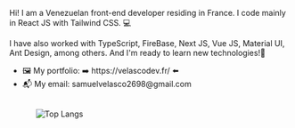Hi! I am a Venezuelan front-end developer residing in France. 
I code mainly in React JS with Tailwind CSS. 💻

I have also worked with TypeScript, FireBase, Next JS, Vue JS, Material UI, Ant Design, among others. And I'm ready to learn new technologies!:muscle:

<ul>
  <li>🖼️ My portfolio: ➡️  https://velascodev.fr/ ⬅️
  <li>📬 My email: samuelvelasco2698@gmail.com 
 <ul> 
<br>

![Top Langs](https://github-readme-stats.vercel.app/api/top-langs/?username=Samuel2698)

